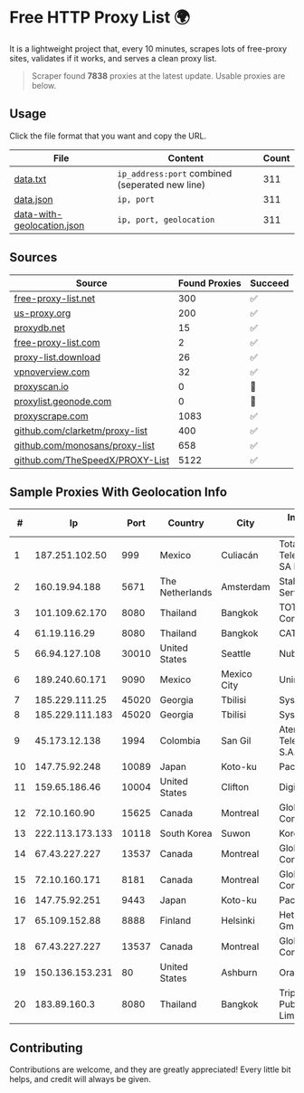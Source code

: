 
# Free HTTP Proxy List 🌍

It is a lightweight project that, every 10 minutes, scrapes lots of free-proxy sites, validates if it works, and serves a clean proxy list.


> Scraper found **7838** proxies at the latest update. Usable proxies are below.

## Usage

Click the file format that you want and copy the URL.


|File|Content|Count|
|----|-------|-----|
|[data.txt](https://raw.githubusercontent.com/themiralay/Proxy-List-World/master/data.txt)|`ip_address:port` combined (seperated new line)|311|
|[data.json](https://raw.githubusercontent.com/themiralay/Proxy-List-World/master/data.json)|`ip, port`|311|
|[data-with-geolocation.json](https://raw.githubusercontent.com/themiralay/Proxy-List-World/master/data-with-geolocation.json)|`ip, port, geolocation`|311|

## Sources

|Source|Found Proxies|Succeed|
|------|-------------|-------|
|[free-proxy-list.net](https://free-proxy-list.net)|300|✅|
|[us-proxy.org](https://www.us-proxy.org)|200|✅|
|[proxydb.net](http://proxydb.net)|15|✅|
|[free-proxy-list.com](https://free-proxy-list.com/?page=&port=&type%5B%5D=http&type%5B%5D=https&up_time=0&search=Search)|2|✅|
|[proxy-list.download](https://www.proxy-list.download/HTTP)|26|✅|
|[vpnoverview.com](https://vpnoverview.com/privacy/anonymous-browsing/free-proxy-servers)|32|✅|
|[proxyscan.io](https://www.proxyscan.io)|0|🚫|
|[proxylist.geonode.com](https://proxylist.geonode.com/api/proxy-list?limit=300&page=1&sort_by=lastChecked&sort_type=desc&protocols=http,https)|0|🚫|
|[proxyscrape.com](https://api.proxyscrape.com/v2/?request=displayproxies&protocol=http&timeout=10000&country=all&ssl=all&anonymity=all)|1083|✅|
|[github.com/clarketm/proxy-list](https://raw.githubusercontent.com/clarketm/proxy-list/master/proxy-list-raw.txt)|400|✅|
|[github.com/monosans/proxy-list](https://raw.githubusercontent.com/monosans/proxy-list/main/proxies/http.txt)|658|✅|
|[github.com/TheSpeedX/PROXY-List](https://raw.githubusercontent.com/TheSpeedX/PROXY-List/master/http.txt)|5122|✅|


## Sample Proxies With Geolocation Info

|#|Ip|Port|Country|City|Internet Service Provider|
|-|--|----|-------|----|-------------------------|
|1|187.251.102.50|999|Mexico|Culiacán|Total Play Telecomunicaciones SA De CV|
|2|160.19.94.188|5671|The Netherlands|Amsterdam|Stallion Network Services Limited|
|3|101.109.62.170|8080|Thailand|Bangkok|TOT Public Company Limited|
|4|61.19.116.29|8080|Thailand|Bangkok|CAT-ISP|
|5|66.94.127.108|30010|United States|Seattle|Nubes, LLC|
|6|189.240.60.171|9090|Mexico|Mexico City|Uninet S.A. de C.V.|
|7|185.229.111.25|45020|Georgia|Tbilisi|Sysnet LLC|
|8|185.229.111.183|45020|Georgia|Tbilisi|Sysnet LLC|
|9|45.173.12.138|1994|Colombia|San Gil|Atenea Telecomunicaciones S.A.S|
|10|147.75.92.248|10089|Japan|Koto-ku|Packet Host, Inc.|
|11|159.65.186.46|10004|United States|Clifton|DigitalOcean, LLC|
|12|72.10.160.90|15625|Canada|Montreal|GloboTech Communications|
|13|222.113.173.133|10118|South Korea|Suwon|Korea Telecom|
|14|67.43.227.227|13537|Canada|Montreal|GloboTech Communications|
|15|72.10.160.171|8181|Canada|Montreal|GloboTech Communications|
|16|147.75.92.251|9443|Japan|Koto-ku|Packet Host, Inc.|
|17|65.109.152.88|8888|Finland|Helsinki|Hetzner Online GmbH|
|18|67.43.227.227|13537|Canada|Montreal|GloboTech Communications|
|19|150.136.153.231|80|United States|Ashburn|Oracle Corporation|
|20|183.89.160.3|8080|Thailand|Bangkok|Triple T Broadband Public Company Limited|



## Contributing

Contributions are welcome, and they are greatly appreciated! Every
little bit helps, and credit will always be given.

